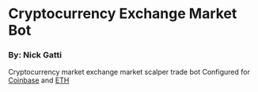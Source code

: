 # Cryptocurrency Exchange Market Bot

### By: Nick Gatti

Cryptocurrency market exchange market scalper trade bot
Configured for [Coinbase](https://www.coinbase.com) and [ETH](https://ethereum.org/)